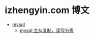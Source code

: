 izhengyin.com 博文
==================

* [mysql](http://izhengyin.com/Category/9)
    *  [mysql 主从复制，读写分离](http://izhengyin.com/Detail/11.html)
